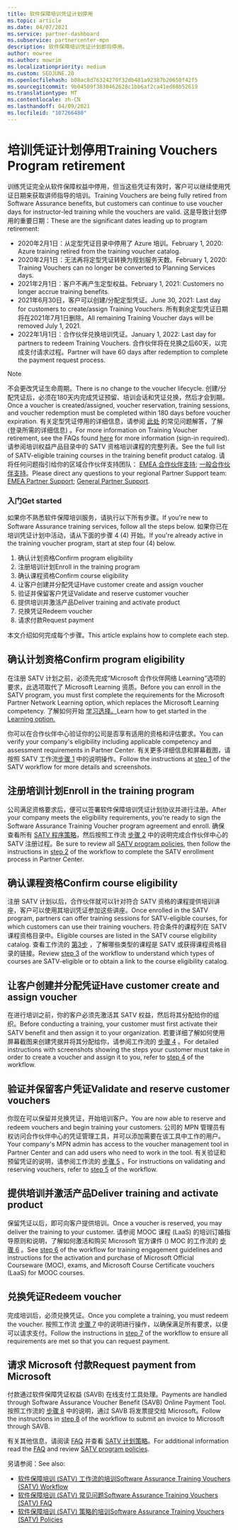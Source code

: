 ```yaml
---
title: 软件保障培训凭证计划停用
ms.topic: article
ms.date: 04/07/2021
ms.service: partner-dashboard
ms.subservice: partnercenter-mpn
description: 软件保障培训凭证计划即将停用。
author: mowree
ms.author: mowrim
ms.localizationpriority: medium
ms.custom: SEOJUNE.20
ms.openlocfilehash: b08ac8d76324270f32db481a92387b20650f42f5
ms.sourcegitcommit: 9b04509f3830462628c1bb6af2ca41ed68b52619
ms.translationtype: MT
ms.contentlocale: zh-CN
ms.lasthandoff: 04/09/2021
ms.locfileid: "107266480"
---
```

# <a name="training-vouchers-program-retirement"></a><span data-ttu-id="7ebcc-103">培训凭证计划停用</span><span class="sxs-lookup"><span data-stu-id="7ebcc-103">Training Vouchers Program retirement</span></span>

<span data-ttu-id="7ebcc-104">训练凭证完全从软件保障权益中停用，但当这些凭证有效时，客户可以继续使用凭证日期来获取讲师指导的培训。</span><span class="sxs-lookup"><span data-stu-id="7ebcc-104">Training Vouchers are being fully retired from Software Assurance benefits, but customers can continue to use voucher days for instructor-led training while the vouchers are valid.</span></span> <span data-ttu-id="7ebcc-105">这是导致计划停用的重要日期：</span><span class="sxs-lookup"><span data-stu-id="7ebcc-105">These are the significant dates leading up to program retirement:</span></span> 

- <span data-ttu-id="7ebcc-106">2020年2月1日：从定型凭证目录中停用了 Azure 培训。</span><span class="sxs-lookup"><span data-stu-id="7ebcc-106">February 1, 2020: Azure training retired from the training voucher catalog.</span></span>
- <span data-ttu-id="7ebcc-107">2020年2月1日：无法再将定型凭证转换为规划服务天数。</span><span class="sxs-lookup"><span data-stu-id="7ebcc-107">February 1, 2020: Training Vouchers can no longer be converted to Planning Services days.</span></span>  
- <span data-ttu-id="7ebcc-108">2021年2月1日：客户不再产生定型权益。</span><span class="sxs-lookup"><span data-stu-id="7ebcc-108">February 1, 2021: Customers no longer accrue training benefits.</span></span> 
- <span data-ttu-id="7ebcc-109">2021年6月30日，客户可以创建/分配定型凭证。</span><span class="sxs-lookup"><span data-stu-id="7ebcc-109">June 30, 2021: Last day for customers to create/assign Training Vouchers.</span></span> <span data-ttu-id="7ebcc-110">所有剩余定型凭证日期将在2021年7月1日删除。</span><span class="sxs-lookup"><span data-stu-id="7ebcc-110">All remaining Training Voucher days will be removed July 1, 2021.</span></span>
- <span data-ttu-id="7ebcc-111">2022年1月1日：合作伙伴兑换培训凭证。</span><span class="sxs-lookup"><span data-stu-id="7ebcc-111">January 1, 2022: Last day for partners to redeem Training Vouchers.</span></span> <span data-ttu-id="7ebcc-112">合作伙伴将在兑换之后60天，以完成支付请求过程。</span><span class="sxs-lookup"><span data-stu-id="7ebcc-112">Partner will have 60 days after redemption to complete the payment request process.</span></span>  

>[!NOTE]
><span data-ttu-id="7ebcc-113">不会更改凭证生命周期。</span><span class="sxs-lookup"><span data-stu-id="7ebcc-113">There is no change to the voucher lifecycle.</span></span> <span data-ttu-id="7ebcc-114">创建/分配凭证后，必须在180天内完成凭证预留、培训会话和凭证兑换，然后才会到期。</span><span class="sxs-lookup"><span data-stu-id="7ebcc-114">Once a voucher is created/assigned, voucher reservation, training sessions, and voucher redemption must be completed within 180 days before voucher expiration.</span></span>  <span data-ttu-id="7ebcc-115">有关定型凭证停用的详细信息，请参阅 [此处](https://partner.microsoft.com/resources/collection/software-assurance-benefit-changes#/) 的常见问题解答，了解 (登录所需的详细信息) 。</span><span class="sxs-lookup"><span data-stu-id="7ebcc-115">For more information on Training Voucher retirement, see the FAQs found [here](https://partner.microsoft.com/resources/collection/software-assurance-benefit-changes#/) for more information (sign-in required).</span></span>  <span data-ttu-id="7ebcc-116">请参阅培训权益产品目录中的 SATV 资格培训课程的完整列表。</span><span class="sxs-lookup"><span data-stu-id="7ebcc-116">See the full list of SATV-eligible training courses in the training benefit product catalog.</span></span>  <span data-ttu-id="7ebcc-117">请将任何问题指引给你的区域合作伙伴支持团队： [EMEA 合作伙伴支持](mailto:savoucher@msdirectservices.com); [一般合作伙伴支持](https://partner.microsoft.com/dashboard/support/servicerequests)。</span><span class="sxs-lookup"><span data-stu-id="7ebcc-117">Please direct any questions to your regional Partner Support team: [EMEA Partner Support](mailto:savoucher@msdirectservices.com); [General Partner Support](https://partner.microsoft.com/dashboard/support/servicerequests).</span></span>



### <a name="get-started"></a><span data-ttu-id="7ebcc-118">入门</span><span class="sxs-lookup"><span data-stu-id="7ebcc-118">Get started</span></span>

<span data-ttu-id="7ebcc-119">如果你不熟悉软件保障培训服务，请执行以下所有步骤。</span><span class="sxs-lookup"><span data-stu-id="7ebcc-119">If you're new to Software Assurance training services, follow all the steps below.</span></span> <span data-ttu-id="7ebcc-120">如果你已在培训凭证计划中活动，请从下面的步骤 4 (4) 开始。</span><span class="sxs-lookup"><span data-stu-id="7ebcc-120">If you're already active in the training voucher program, start at step four (4) below.</span></span> 

1. <span data-ttu-id="7ebcc-121">确认计划资格</span><span class="sxs-lookup"><span data-stu-id="7ebcc-121">Confirm program eligibility</span></span>
2. <span data-ttu-id="7ebcc-122">注册培训计划</span><span class="sxs-lookup"><span data-stu-id="7ebcc-122">Enroll in the training program</span></span>
3. <span data-ttu-id="7ebcc-123">确认课程资格</span><span class="sxs-lookup"><span data-stu-id="7ebcc-123">Confirm course eligibility</span></span>
4. <span data-ttu-id="7ebcc-124">让客户创建并分配凭证</span><span class="sxs-lookup"><span data-stu-id="7ebcc-124">Have customer create and assign voucher</span></span>
5. <span data-ttu-id="7ebcc-125">验证并保留客户凭证</span><span class="sxs-lookup"><span data-stu-id="7ebcc-125">Validate and reserve customer voucher</span></span>
6. <span data-ttu-id="7ebcc-126">提供培训并激活产品</span><span class="sxs-lookup"><span data-stu-id="7ebcc-126">Deliver training and activate product</span></span>
7. <span data-ttu-id="7ebcc-127">兑换凭证</span><span class="sxs-lookup"><span data-stu-id="7ebcc-127">Redeem voucher</span></span>
8. <span data-ttu-id="7ebcc-128">请求付款</span><span class="sxs-lookup"><span data-stu-id="7ebcc-128">Request payment</span></span>

<span data-ttu-id="7ebcc-129">本文介绍如何完成每个步骤。</span><span class="sxs-lookup"><span data-stu-id="7ebcc-129">This article explains how to complete each step.</span></span>

## <a name="confirm-program-eligibility"></a><span data-ttu-id="7ebcc-130">确认计划资格</span><span class="sxs-lookup"><span data-stu-id="7ebcc-130">Confirm program eligibility</span></span>

<span data-ttu-id="7ebcc-131">在注册 SATV 计划之前，必须先完成“Microsoft 合作伙伴网络 Learning”选项的要求，此选项取代了 Microsoft Learning 资质。</span><span class="sxs-lookup"><span data-stu-id="7ebcc-131">Before you can enroll in the SATV program, you must first complete the requirements for the Microsoft Partner Network Learning option, which replaces the Microsoft Learning competency.</span></span> <span data-ttu-id="7ebcc-132">了解如何开始 [学习选择。](https://partner.microsoft.com/membership/learning-partners)</span><span class="sxs-lookup"><span data-stu-id="7ebcc-132">Learn how to get started in the [Learning option.](https://partner.microsoft.com/membership/learning-partners)</span></span>

<span data-ttu-id="7ebcc-133">你可以在合作伙伴中心验证你的公司是否享有适用的资格和评估要求。</span><span class="sxs-lookup"><span data-stu-id="7ebcc-133">You can verify your company's eligibility including applicable competency and assessment requirements in Partner Center.</span></span> <span data-ttu-id="7ebcc-134">有关更多详细信息和屏幕截图，请按照 SATV 工作流[步骤 1](https://query.prod.cms.rt.microsoft.com/cms/api/am/binary/RE4s3bB) 中的说明操作。</span><span class="sxs-lookup"><span data-stu-id="7ebcc-134">Follow the instructions at [step 1](https://query.prod.cms.rt.microsoft.com/cms/api/am/binary/RE4s3bB) of the SATV workflow for more details and screenshots.</span></span>

## <a name="enroll-in-the-training-program"></a><span data-ttu-id="7ebcc-135">注册培训计划</span><span class="sxs-lookup"><span data-stu-id="7ebcc-135">Enroll in the training program</span></span>

<span data-ttu-id="7ebcc-136">公司满足资格要求后，便可以签署软件保障培训凭证计划协议并进行注册。</span><span class="sxs-lookup"><span data-stu-id="7ebcc-136">After your company meets the eligibility requirements, you're ready to sign the Software Assurance Training Voucher program agreement and enroll.</span></span> <span data-ttu-id="7ebcc-137">确保查看所有 [SATV 程序策略](https://query.prod.cms.rt.microsoft.com/cms/api/am/binary/RE3koEP)，然后按照工作流 [步骤 2](https://query.prod.cms.rt.microsoft.com/cms/api/am/binary/RE4s3bB) 中的说明完成合作伙伴中心的 SATV 注册过程。</span><span class="sxs-lookup"><span data-stu-id="7ebcc-137">Be sure to review all [SATV program policies](https://query.prod.cms.rt.microsoft.com/cms/api/am/binary/RE3koEP), then follow the instructions in [step 2](https://query.prod.cms.rt.microsoft.com/cms/api/am/binary/RE4s3bB) of the workflow to complete the SATV enrollment process in Partner Center.</span></span>


## <a name="confirm-course-eligibility"></a><span data-ttu-id="7ebcc-138">确认课程资格</span><span class="sxs-lookup"><span data-stu-id="7ebcc-138">Confirm course eligibility</span></span>
<span data-ttu-id="7ebcc-139">注册 SATV 计划以后，合作伙伴就可以针对符合 SATV 资格的课程提供培训讲座，客户可以使用其培训凭证参加这些讲座。</span><span class="sxs-lookup"><span data-stu-id="7ebcc-139">Once enrolled in the SATV program, partners can offer training sessions for SATV-eligible courses, for which customers can use their training vouchers.</span></span> <span data-ttu-id="7ebcc-140">符合条件的课程列在 SATV 课程资格目录中。</span><span class="sxs-lookup"><span data-stu-id="7ebcc-140">Eligible courses are listed in the SATV course eligibility catalog.</span></span> <span data-ttu-id="7ebcc-141">查看工作流的 [第3步](https://query.prod.cms.rt.microsoft.com/cms/api/am/binary/RE4s3bB) ，了解哪些类型的课程是 SATV 或获得课程资格目录的链接。</span><span class="sxs-lookup"><span data-stu-id="7ebcc-141">Review [step 3](https://query.prod.cms.rt.microsoft.com/cms/api/am/binary/RE4s3bB) of the workflow to understand which types of courses are SATV-eligible or to obtain a link to the course eligibility catalog.</span></span>

## <a name="have-customer-create-and-assign-voucher"></a><span data-ttu-id="7ebcc-142">让客户创建并分配凭证</span><span class="sxs-lookup"><span data-stu-id="7ebcc-142">Have customer create and assign voucher</span></span>

<span data-ttu-id="7ebcc-143">在进行培训之前，你的客户必须先激活其 SATV 权益，然后将其分配给你的组织。</span><span class="sxs-lookup"><span data-stu-id="7ebcc-143">Before conducting a training, your customer must first activate their SATV benefit and then assign it to your organization.</span></span> <span data-ttu-id="7ebcc-144">若要详细了解如何使用屏幕截图来创建凭据并将其分配给你，请参阅工作流的 [步骤 4](https://query.prod.cms.rt.microsoft.com/cms/api/am/binary/RE4s3bB) 。</span><span class="sxs-lookup"><span data-stu-id="7ebcc-144">For detailed instructions with screenshots showing the steps your customer must take in order to create a voucher and assign it to you, refer to [step 4](https://query.prod.cms.rt.microsoft.com/cms/api/am/binary/RE4s3bB) of the workflow.</span></span>

## <a name="validate-and-reserve-customer-vouchers"></a><span data-ttu-id="7ebcc-145">验证并保留客户凭证</span><span class="sxs-lookup"><span data-stu-id="7ebcc-145">Validate and reserve customer vouchers</span></span>

<span data-ttu-id="7ebcc-146">你现在可以保留并兑换凭证，开始培训客户。</span><span class="sxs-lookup"><span data-stu-id="7ebcc-146">You are now able to reserve and redeem vouchers and begin training your customers.</span></span> <span data-ttu-id="7ebcc-147">公司的 MPN 管理员有权访问合作伙伴中心的凭证管理工具，并可以添加需要在该工具中工作的用户。</span><span class="sxs-lookup"><span data-stu-id="7ebcc-147">Your company's MPN admin has access to the voucher management tool in Partner Center and can add users who need to work in the tool.</span></span> <span data-ttu-id="7ebcc-148">有关验证和预留凭证的说明，请参阅工作流的 [步骤 5](https://query.prod.cms.rt.microsoft.com/cms/api/am/binary/RE4s3bB) 。</span><span class="sxs-lookup"><span data-stu-id="7ebcc-148">For instructions on validating and reserving vouchers, refer to [step 5](https://query.prod.cms.rt.microsoft.com/cms/api/am/binary/RE4s3bB) of the workflow.</span></span>

## <a name="deliver-training-and-activate-product"></a><span data-ttu-id="7ebcc-149">提供培训并激活产品</span><span class="sxs-lookup"><span data-stu-id="7ebcc-149">Deliver training and activate product</span></span>

<span data-ttu-id="7ebcc-150">保留凭证以后，即可向客户提供培训。</span><span class="sxs-lookup"><span data-stu-id="7ebcc-150">Once a voucher is reserved, you may deliver the training to your customer.</span></span> <span data-ttu-id="7ebcc-151">请参阅 MOOC 课程 (LaaS) 的培训订婚指导原则和说明，了解如何激活和购买 Microsoft 官方课件 () MOC 的工作流的 [步骤 6](https://query.prod.cms.rt.microsoft.com/cms/api/am/binary/RE4s3bB) 。</span><span class="sxs-lookup"><span data-stu-id="7ebcc-151">See [step 6](https://query.prod.cms.rt.microsoft.com/cms/api/am/binary/RE4s3bB) of the workflow for training engagement guidelines and instructions for the activation and purchase of Microsoft Official Courseware (MOC), exams, and Microsoft Course Certificate vouchers (LaaS) for MOOC courses.</span></span>

## <a name="redeem-voucher"></a><span data-ttu-id="7ebcc-152">兑换凭证</span><span class="sxs-lookup"><span data-stu-id="7ebcc-152">Redeem voucher</span></span>

<span data-ttu-id="7ebcc-153">完成培训后，必须兑换凭证。</span><span class="sxs-lookup"><span data-stu-id="7ebcc-153">Once you complete a training, you must redeem the voucher.</span></span> <span data-ttu-id="7ebcc-154">按照工作流 [步骤 7](https://query.prod.cms.rt.microsoft.com/cms/api/am/binary/RE4s3bB) 中的说明进行操作，以确保满足所有要求，以便可以请求支付。</span><span class="sxs-lookup"><span data-stu-id="7ebcc-154">Follow the instructions in [step 7](https://query.prod.cms.rt.microsoft.com/cms/api/am/binary/RE4s3bB) of the workflow to ensure all requirements are met so that you can request payment.</span></span> 


## <a name="request-payment-from-microsoft"></a><span data-ttu-id="7ebcc-155">请求 Microsoft 付款</span><span class="sxs-lookup"><span data-stu-id="7ebcc-155">Request payment from Microsoft</span></span>

<span data-ttu-id="7ebcc-156">付款通过软件保障凭证权益 (SAVB) 在线支付工具处理。</span><span class="sxs-lookup"><span data-stu-id="7ebcc-156">Payments are handled through Software Assurance Voucher Benefit (SAVB) Online Payment Tool.</span></span> <span data-ttu-id="7ebcc-157">按照工作流的 [步骤 8](https://query.prod.cms.rt.microsoft.com/cms/api/am/binary/RE4s3bB) 中的说明，通过 SAVB 将发票提交给 Microsoft。</span><span class="sxs-lookup"><span data-stu-id="7ebcc-157">Follow the instructions in [step 8](https://query.prod.cms.rt.microsoft.com/cms/api/am/binary/RE4s3bB) of the workflow to submit an invoice to Microsoft through SAVB.</span></span> 

<span data-ttu-id="7ebcc-158">有关其他信息，请阅读 [FAQ](https://query.prod.cms.rt.microsoft.com/cms/api/am/binary/RE3kz5o) 并查看 [SATV 计划策略](https://query.prod.cms.rt.microsoft.com/cms/api/am/binary/RE3koEP)。</span><span class="sxs-lookup"><span data-stu-id="7ebcc-158">For additional information read the [FAQ](https://query.prod.cms.rt.microsoft.com/cms/api/am/binary/RE3kz5o) and review [SATV program policies](https://query.prod.cms.rt.microsoft.com/cms/api/am/binary/RE3koEP).</span></span>

<span data-ttu-id="7ebcc-159">另请参阅：</span><span class="sxs-lookup"><span data-stu-id="7ebcc-159">See also:</span></span>

- [<span data-ttu-id="7ebcc-160">软件保障培训 (SATV) 工作流的培训</span><span class="sxs-lookup"><span data-stu-id="7ebcc-160">Software Assurance Training Vouchers (SATV) Workflow</span></span>](https://query.prod.cms.rt.microsoft.com/cms/api/am/binary/RE4s3bB)
- [<span data-ttu-id="7ebcc-161">软件保障培训 (SATV) 常见问题</span><span class="sxs-lookup"><span data-stu-id="7ebcc-161">Software Assurance Training Vouchers (SATV) FAQ</span></span>](https://query.prod.cms.rt.microsoft.com/cms/api/am/binary/RE3kz5o)
- [<span data-ttu-id="7ebcc-162">软件保障培训 (SATV) 策略的培训</span><span class="sxs-lookup"><span data-stu-id="7ebcc-162">Software Assurance Training Vouchers (SATV) Policies</span></span>](https://query.prod.cms.rt.microsoft.com/cms/api/am/binary/RE3koEP)
